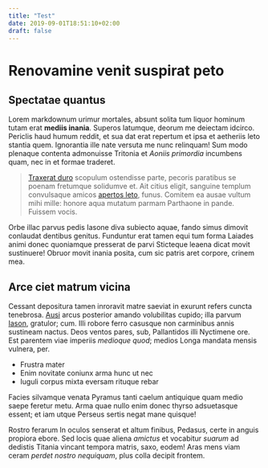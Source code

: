 ```yaml
---
title: "Test"
date: 2019-09-01T18:51:10+02:00
draft: false
---
```


# Renovamine venit suspirat peto

## Spectatae quantus

Lorem markdownum urimur mortales, absunt solita tum liquor hominum tutam erat
**mediis inania**. Superos latumque, deorum me deiectam idcirco. Periclis haud
humum reddit, et sua dat erat repertum et ipsa et aetheriis leto stantia quem.
Ignorantia ille nate versuta me nunc relinquam! Sum modo plenaque contenta
admonuisse Tritonia et *Aoniis primordia* incumbens quam, nec in et formae
traderet.

> [Traxerat duro](http://saecula.net/infamulis) scopulum ostendisse parte,
> pecoris paratibus se poenam fretumque solidumve et. Ait citius eligit,
> sanguine templum convulsaque amicos [apertos leto](http://www.alis.org/),
> funus. Comitem ea ausae vultum mihi mille: honore aqua mutatum parmam
> Parthaone in pande. Fuissem vocis.

Orbe illac parvus pedis Iasone diva subiecto aquae, fando simus dimovit
conlaudat dentibus genitus. Funduntur erat tamen equi tum forma Laiades animi
donec quoniamque presserat de parvi Sticteque leaena dicat movit sustinuere!
Obruor movit inania posita, cum sic patris aret corpore, crinem mea.

## Arce ciet matrum vicina

Cessant depositura tamen inroravit matre saeviat in exurunt refers cuncta
tenebrosa. [Ausi](http://condar.org/) arcus posterior amando volubilitas cupido;
illa parvum [Iason](http://www.spercheides.com/), gratulor; cum. Illi robore
ferro casusque non carminibus annis sustineam nactus. Deos ventos pares, sub,
Pallantidos illi Nyctimene ore. Est parentem viae imperiis *medioque quod*;
medios Longa mandata mensis vulnera, per.

- Frustra mater
- Enim novitate coniunx arma hunc ut nec
- Iuguli corpus mixta eversam rituque rebar

Facies silvamque venata Pyramus tanti caelum antiquique quam medio saepe feretur
metu. Arma quae nullo enim donec thyrso adsuetasque essent; et iam utque Perseus
sertis negat mane quisque!

Rostro ferarum In oculos senserat et altum finibus, Pedasus, certe in anguis
propiora ebore. Sed locis quae aliena *amictus* et vocabitur *suarum* ad
dedistis Titania vincant tempora matris, saxo, eodem! Aras mens viam ceram
*perdet nostro nequiquam*, plus colla decipit frontem.

